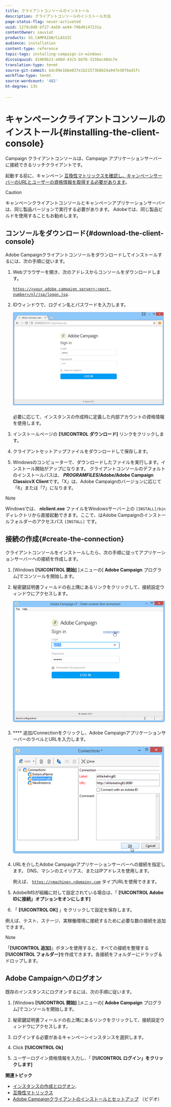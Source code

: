 ```yaml
---
title: クライアントコンソールのインストール
description: クライアントコンソールのインストール方法
page-status-flag: never-activated
uuid: 1279c0d8-bf27-4a58-ae94-796d6147231a
contentOwner: sauviat
products: SG_CAMPAIGN/CLASSIC
audience: installation
content-type: reference
topic-tags: installing-campaign-in-windows-
discoiquuid: d1069b23-e08d-43c5-bbfb-3158ac40dc7e
translation-type: tm+mt
source-git-commit: bdc09e1b6e037e1b21573b8624a947e30f8ad1fc
workflow-type: tm+mt
source-wordcount: '482'
ht-degree: 13%

---
```



# キャンペーンクライアントコンソールのインストール{#installing-the-client-console}

Campaign クライアントコンソールは、Campaign アプリケーションサーバーに接続できるリッチクライアントです。

起動する前に、キャンペーン [互換性マトリックスを確認し、キャンペーンサーバーのURLとユーザーの資格情報を取得する必要があります](https://helpx.adobe.com/jp/campaign/kb/compatibility-matrix.html)。

>[!CAUTION]
>
>キャンペーンクライアントコンソールとキャンペーンアプリケーションサーバーは、同じ製品バージョンで実行する必要があります。 Adobeでは、同じ製品ビルドを使用することもお勧めします。

## コンソールをダウンロード{#download-the-client-console}

Adobe Campaignクライアントコンソールをダウンロードしてインストールするには、次の手順に従います。

1. Webブラウザーを開き、次のアドレスからコンソールをダウンロードします。

   [`https://<your adobe campaign server>:<port number>/nl/jsp/logon.jsp`](https://machine/nl/jsp/logon.jsp).

1. IDウィンドウで、ログイン名とパスワードを入力します。

   ![](assets/s_ncs_install_setup_download01.png)

   必要に応じて、インスタンスの作成時に定義した内部アカウントの資格情報を使用します。

1. インストールページの **[!UICONTROL ダウンロード]** リンクをクリックします。
1. クライアントセットアップファイルをダウンロードして保存します。
1. Windowsのコンピューターで、ダウンロードしたファイルを実行します。インストール開始がアップになります。 クライアントコンソールのデフォルトのインストールパスは、 **$PROGRAMFILES$/Adobe/Adobe Campaign ClassicvX Client**&#x200B;です。「X」は、Adobe Campaignのバージョンに応じて「6」または「7」になります。

>[!NOTE]
>
>Windowsでは、 **nlclient.exe** ファイルをWindowsサーバー上の `[INSTALL]/bin` ディレクトリから直接起動できます。ここで、はAdobe Campaignのインストールフォルダーのアクセスパス `[INSTALL]` です。

## 接続の作成{#create-the-connection}

クライアントコンソールをインストールしたら、次の手順に従ってアプリケーションサーバーへの接続を作成します。

1. [Windows **[!UICONTROL 開始]** ]メニューの[ **Adobe Campaign** プログラム]でコンソールを開始します。

1. 秘密鍵証明書フィールドの右上隅にあるリンクをクリックして、接続設定ウィンドウにアクセスします。

   ![](assets/s_ncs_install_define_connection_01.png)

1. **** 追加/Connectionをクリックし、Adobe CampaignアプリケーションサーバーのラベルとURLを入力します。

   ![](assets/s_ncs_install_define_connection_02.png)

1. URLを介したAdobe Campaignアプリケーションサーバーへの接続を指定します。 DNS、マシンのエイリアス、またはIPアドレスを使用します。

   例えば、 [`https://<machine>.<domain>.com`](https://machine) タイプURLを使用できます。

1. AdobeIMSが組織に対して設定されている場合は、「 **[!UICONTROL Adobe IDに接続」オプションをオンにします]**

1. 「 **[!UICONTROL OK]** 」をクリックして設定を保存します。

例えば、テスト、ステージ、実稼働環境に接続するために必要な数の接続を追加できます。

>[!NOTE]
>
>「**[!UICONTROL 追加]**」ボタンを使用すると、すべての接続を整理する&#x200B;**[!UICONTROL フォルダー]**&#x200B;を作成できます。各接続をフォルダーにドラッグ＆ドロップします。


## Adobe Campaignへのログオン

既存のインスタンスにログオンするには、次の手順に従います。

1. [Windows **[!UICONTROL 開始]** ]メニューの[ **Adobe Campaign** プログラム]でコンソールを開始します。

1. 秘密鍵証明書フィールドの右上隅にあるリンクをクリックして、接続設定ウィンドウにアクセスします。

1. ログインする必要があるキャンペーンインスタンスを選択します。

1. Click **[!UICONTROL Ok]**

1. ユーザーログイン資格情報を入力し、「 **[!UICONTROL ログイン」をクリックします]**

**関連トピック**

* [インスタンスの作成とログオン](../../installation/using/creating-an-instance-and-logging-on.md).
* [互換性マトリックス](https://helpx.adobe.com/jp/campaign/kb/compatibility-matrix.html)
* [Adobe Campaignクライアントのインストールとセットアップ](https://docs.adobe.com/content/help/en/campaign-classic-learn/tutorials/getting-started/install-and-setup-the-adobe-campaign-client.html) （ビデオ）
